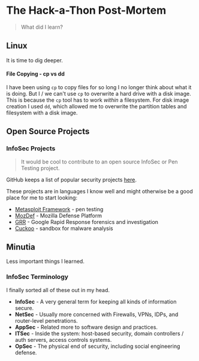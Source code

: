 # The Hack-a-Thon Post-Mortem

> What did I learn?


## Linux

It is time to dig deeper.

#### File Copying - cp vs dd

I have been using `cp` to copy files for so long I no longer think about what it is doing. But I / we can't use `cp` to overwrite a hard drive with a disk image. This is because the `cp` tool has to work *within* a filesystem. For disk image creation I used `dd`, which allowed me to overwrite the partition tables and filesystem with a disk image.


## Open Source Projects

### InfoSec Projects

> It would be cool to contribute to an open source InfoSec or Pen Testing project.

GitHub keeps a list of popular security projects [here](https://github.com/showcases/security?s=stars).

These projects are in languages I know well and might otherwise be a good place for me to start looking:

* [Metasploit Framework](https://github.com/rapid7/metasploit-framework) - pen testing
* [MozDef](https://github.com/mozilla/MozDef) - Mozilla Defense Platform
* [GRR](https://github.com/google/grr/tree/gh-pages) - Google Rapid Response forensics and investigation
* [Cuckoo](https://github.com/cuckoosandbox/cuckoo) - sandbox for malware analysis


## Minutia

Less important things I learned.


### InfoSec Terminology

I finally sorted all of these out in my head.

* **InfoSec** - A very general term for keeping all kinds of information secure.
* **NetSec** - Usually more concerned with Firewalls, VPNs, IDPs, and router-level penetrations.
* **AppSec** - Related more to software design and practices.
* **ITSec** - Inside the system: host-based security, domain controllers / auth servers, access controls systems.
* **OpSec** - The physical end of security, including social engineering defense.

